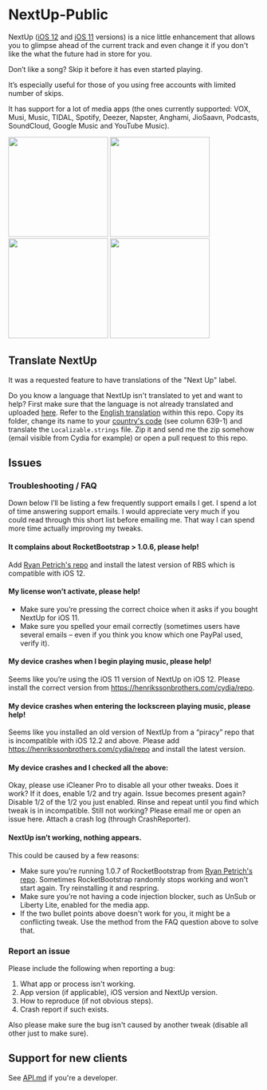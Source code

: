 # NextUp-Public

NextUp ([iOS 12](https://henrikssonbrothers.com/cydia/repo/depictions/?p=se.nosskirneh.nextup2) and [iOS 11](http://cydia.saurik.com/package/se.nosskirneh.nextup/) versions) is a nice little enhancement that allows you to glimpse ahead of the current track and even change it if you don't like the what the future had in store for you.

Don’t like a song? Skip it before it has even started playing.

It’s especially useful for those of you using free accounts with limited number of skips.

It has support for a lot of media apps (the ones currently supported: VOX, Musi, Music, TIDAL, Spotify, Deezer, Napster, Anghami, JioSaavn, Podcasts, SoundCloud, Google Music and YouTube Music).

<div>
    <img src="http://moreinfo.thebigboss.org/moreinfo/nextup1.jpg" width="200">
    <img src="http://moreinfo.thebigboss.org/moreinfo/nextup2.jpg" width="200">
    <img src="http://moreinfo.thebigboss.org/moreinfo/nextup3.jpg" width="200">
    <img src="http://moreinfo.thebigboss.org/moreinfo/nextup5.jpg" width="200">
</div>

## Translate NextUp

It was a requested feature to have translations of the "Next Up" label.

Do you know a language that NextUp isn't translated to yet and want to help? First make sure that the language is not already translated and uploaded [here](https://github.com/Nosskirneh/NextUp-Public/blob/master/translations). Refer to the [English translation]([API.md](https://github.com/Nosskirneh/NextUp-Public/blob/master/translations/en.lproj)) within this repo. Copy its folder, change its name to your [country's code](https://en.wikipedia.org/wiki/List_of_ISO_639-1_codes) (see column 639-1) and translate the `Localizable.strings` file. Zip it and send me the zip somehow (email visible from Cydia for example) or open a pull request to this repo.

## Issues

### Troubleshooting / FAQ

Down below I’ll be listing a few frequently support emails I get. I spend a lot of time answering support emails. I would appreciate very much if you could read through this short list before emailing me. That way I can spend more time actually improving my tweaks.

#### It complains about RocketBootstrap > 1.0.6, please help!
Add [Ryan Petrich's repo](https://rpetri.ch/repo/) and install the latest version of RBS which is compatible with iOS 12.

#### My license won’t activate, please help!
* Make sure you’re pressing the correct choice when it asks if you bought NextUp for iOS 11.
* Make sure you spelled your email correctly (sometimes users have several emails – even if you think you know which one PayPal used, verify it).

#### My device crashes when I begin playing music, please help!
Seems like you’re using the iOS 11 version of NextUp on iOS 12. Please install the correct version from https://henrikssonbrothers.com/cydia/repo.

#### My device crashes when entering the lockscreen playing music, please help!
Seems like you installed an old version of NextUp from a “piracy” repo that is incompatible with iOS 12.2 and above. Please add https://henrikssonbrothers.com/cydia/repo and install the latest version.

#### My device crashes and I checked all the above:
Okay, please use iCleaner Pro to disable all your other tweaks. Does it work? If it does, enable 1/2 and try again. Issue becomes present again? Disable 1/2 of the 1/2 you just enabled. Rinse and repeat until you find which tweak is in incompatible. Still not working? Please email me or open an issue here. Attach a crash log (through CrashReporter).

#### NextUp isn’t working, nothing appears.
This could be caused by a few reasons:
* Make sure you’re running 1.0.7 of RocketBootstrap from [Ryan Petrich's repo](https://rpetri.ch/repo/). Sometimes RocketBootstrap randomly stops working and won't start again. Try reinstalling it and respring.
* Make sure you’re not having a code injection blocker, such as UnSub or Liberty Lite, enabled for the media app.
* If the two bullet points above doesn't work for you, it might be a conflicting tweak. Use the method from the FAQ question above to solve that.


### Report an issue

Please include the following when reporting a bug:

1. What app or process isn't working.
2. App version (if applicable), iOS version and NextUp version.
3. How to reproduce (if not obvious steps).
4. Crash report if such exists.

Also please make sure the bug isn't caused by another tweak (disable all other just to make sure).

## Support for new clients
See [API.md](https://github.com/Nosskirneh/NextUp-Public/blob/master/API.md) if you're a developer.

